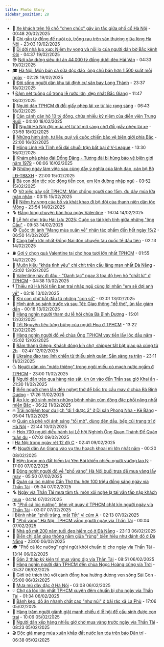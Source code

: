 ```yaml
---
title: Photo Story
sidebar_position: 28
---
```


<!-- dantri-photo-story:START -->
- 💪 [Xe khách trên 16 chỗ &quot;chen chúc&quot; gây ùn tắc giữa phố cổ Hà Nội](https://dantri.com.vn/xa-hoi/xe-khach-tren-16-cho-chen-chuc-gay-un-tac-giua-pho-co-ha-noi-20250219135830567.htm) - 00:48 20/02/2025
- 🧰 [Chi gần tỷ đồng để nuôi cá, trồng rau trên sân thượng giữa lòng Hà Nội](https://dantri.com.vn/doi-song/chi-gan-ty-dong-de-nuoi-ca-trong-rau-tren-san-thuong-giua-long-ha-noi-20250219100103580.htm) - 23:03 19/02/2025
- 🧰 [Di dời nhà lụp xụp: Niềm hy vọng và nỗi lo của người dân bờ Bắc kênh Đôi](https://dantri.com.vn/xa-hoi/di-doi-nha-lup-xup-niem-hy-vong-va-noi-lo-cua-nguoi-dan-bo-bac-kenh-doi-20250219000124315.htm) - 04:37 19/02/2025
- 😎 [Nơi xây dựng siêu dự án 44.000 tỷ đồng dưới đèo Hải Vân](https://dantri.com.vn/bat-dong-san/noi-xay-dung-sieu-du-an-44000-ty-dong-duoi-deo-hai-van-20250218230910898.htm) - 04:33 19/02/2025
- 🎓 [Hà Nội: Món bún cá sữa độc đáo, ông chủ bán hơn 1.500 suất mỗi ngày](https://dantri.com.vn/du-lich/ha-noi-mon-bun-ca-sua-doc-dao-ong-chu-ban-hon-1500-suat-moi-ngay-20250217161419100.htm) - 02:28 19/02/2025
- 🙉 [Đời sống người dân khu tái định cư sân bay Long Thành](https://dantri.com.vn/xa-hoi/doi-song-nguoi-dan-khu-tai-dinh-cu-san-bay-long-thanh-20250218105721562.htm) - 23:37 18/02/2025
- 🕴 [Đậm nét tuồng cổ trong lễ rước lớn, đẹp nhất Bắc Giang](https://dantri.com.vn/xa-hoi/dam-net-tuong-co-trong-le-ruoc-lon-dep-nhat-bac-giang-20250218163601891.htm) - 11:47 18/02/2025
- 🚀 [Người dân TPHCM đi đổi giấy phép lái xe từ lúc rạng sáng](https://dantri.com.vn/xa-hoi/nguoi-dan-tphcm-di-doi-giay-phep-lai-xe-tu-luc-rang-sang-20250218123043870.htm) - 06:43 18/02/2025
- 🧰 [Cận cảnh căn hộ 10 tỷ đồng, chứa nhiều kỷ niệm của diễn viên Trung Ruồi](https://dantri.com.vn/giai-tri/can-canh-can-ho-10-ty-dong-chua-nhieu-ky-niem-cua-dien-vien-trung-ruoi-20250217235650787.htm) - 04:40 18/02/2025
- 🧑‍💻 [Người Hà Nội đội mưa rét từ tờ mờ sáng chờ đổi giấy phép lái xe](https://dantri.com.vn/xa-hoi/nguoi-ha-noi-doi-mua-ret-tu-to-mo-sang-cho-doi-giay-phep-lai-xe-20250218104140194.htm) - 03:59 18/02/2025
- 🐎 [Những hình ảnh, tư liệu quý về cuộc chiến bảo vệ biên giới phía Bắc](https://dantri.com.vn/xa-hoi/nhung-hinh-anh-tu-lieu-quy-ve-cuoc-chien-bao-ve-bien-gioi-phia-bac-20250216175342151.htm) - 22:00 16/02/2025
- 💄 [Hồng Lĩnh Hà Tĩnh nối dài chuỗi trận bất bại ở V-League](https://dantri.com.vn/the-thao/hong-linh-ha-tinh-noi-dai-chuoi-tran-bat-bai-o-v-league-20250216205921067.htm) - 13:30 16/02/2025
- 🎃 [Khám phá pháo đài Đồng Đăng - Tượng đài bi hùng bảo vệ biên giới năm 1979](https://dantri.com.vn/xa-hoi/kham-pha-phao-dai-dong-dang-tuong-dai-bi-hung-bao-ve-bien-gioi-nam-1979-20250216000212260.htm) - 06:06 16/02/2025
- 🎬 [Những ngày làm việc sau cùng đầy ý nghĩa của lãnh đạo, cán bộ Bộ LĐ-TB&amp;XH](https://dantri.com.vn/lao-dong-viec-lam/nhung-ngay-lam-viec-sau-cung-day-y-nghia-cua-lanh-dao-can-bo-bo-ld-tbxh-20250215162516963.htm) - 22:00 15/02/2025
- 🧠 [Bà con dân tộc xúc động tiễn con, em lên đường nhập ngũ](https://dantri.com.vn/xa-hoi/ba-con-dan-toc-xuc-dong-tien-con-em-len-duong-nhap-ngu-20250215103137505.htm) - 03:52 15/02/2025
- 🐵 [Vở xiếc gây sốt TPHCM: Màn chồng người cao 15m, đu dây múa lửa mãn nhãn](https://dantri.com.vn/giai-tri/vo-xiec-gay-sot-tphcm-man-chong-nguoi-cao-15m-du-day-mua-lua-man-nhan-20250215081627531.htm) - 03:15 15/02/2025
- 👨‍🏫 [Niềm hy vọng của bố và khát khao đi bộ đội của thanh niên dân tộc Mông](https://dantri.com.vn/xa-hoi/niem-hy-vong-cua-bo-va-khat-khao-di-bo-doi-cua-thanh-nien-dan-toc-mong-20250214230929016.htm) - 23:54 14/02/2025
- 🪜 [Đắng lòng chuyện bán hoa ngày Valentine](https://dantri.com.vn/an-sinh/dang-long-chuyen-ban-hoa-ngay-valentine-20250214214241945.htm) - 16:04 14/02/2025
- 🤡 [Lễ hội chọi trâu Hải Lựu 2025: Cuộc so tài kịch tính giữa những &quot;ông Cầu&quot;](https://dantri.com.vn/xa-hoi/le-hoi-choi-trau-hai-luu-2025-cuoc-so-tai-kich-tinh-giua-nhung-ong-cau-20250214150434053.htm) - 09:53 14/02/2025
- 🐵 [Cuộc thi ảnh &quot;Mang mùa xuân về&quot; nhận tác phẩm đến hết ngày 15/2](https://dantri.com.vn/tet-2025/cuoc-thi-anh-mang-mua-xuan-ve-nhan-tac-pham-den-het-ngay-152-20250214134939708.htm) - 06:50 14/02/2025
- 🌈 [Cảng biển lớn nhất Đồng Nai đón chuyến tàu quốc tế đầu tiên](https://dantri.com.vn/xa-hoi/cang-bien-lon-nhat-dong-nai-don-chuyen-tau-quoc-te-dau-tien-20250214022550541.htm) - 02:13 14/02/2025
- ⛽️ [Gợi ý chọn quà Valentine tại chợ hoa tươi lớn nhất TPHCM](https://dantri.com.vn/doi-song/goi-y-chon-qua-valentine-tai-cho-hoa-tuoi-lon-nhat-tphcm-20250214012320216.htm) - 01:55 14/02/2025
- 🔭 [Muôn kiểu &quot;khóa tình yêu&quot; chi chít trên cầu lãng mạn nhất Đà Nẵng](https://dantri.com.vn/du-lich/muon-kieu-khoa-tinh-yeu-chi-chit-tren-cau-lang-man-nhat-da-nang-20250212203012109.htm) - 23:02 13/02/2025
- 🧰 [Valentine này đi đâu - &quot;Oanh tạc&quot; ngay 3 tọa độ hẹn hò &quot;chất lừ&quot; ở TPHCM](https://dantri.com.vn/doi-song/valentine-nay-di-dau-oanh-tac-ngay-3-toa-do-hen-ho-chat-lu-o-tphcm-20250213103521341.htm) - 04:38 13/02/2025
- 🕴 [Thiếu nữ Hà Nội tiễn bạn trai nhập ngũ cùng lời nhắn &quot;em sẽ đợi anh về&quot;](https://dantri.com.vn/xa-hoi/thieu-nu-ha-noi-tien-ban-trai-nhap-ngu-cung-loi-nhan-em-se-doi-anh-ve-20250213100455906.htm) - 03:18 13/02/2025
- 🦆 [Khi con chữ bắt đầu từ những &quot;con số&quot;](https://dantri.com.vn/ban-doc/khi-con-chu-bat-dau-tu-nhung-con-so-20241225213236031.htm) - 02:01 13/02/2025
- 🦣 [Hình ảnh so sánh trước và sau Tết: Giao thông &quot;dễ thở&quot;, ùn tắc giảm dần](https://dantri.com.vn/xa-hoi/hinh-anh-so-sanh-truoc-va-sau-tet-giao-thong-de-tho-un-tac-giam-dan-20250211234302412.htm) - 00:18 13/02/2025
- 📝 [Hàng nghìn người tham dự lễ hội chùa Bà Bình Dương](https://dantri.com.vn/du-lich/hang-nghin-nguoi-tham-du-le-hoi-chua-ba-binh-duong-20250212212658452.htm) - 15:01 12/02/2025
- 🗽 [Tết Nguyên tiêu tưng bừng của người Hoa ở TPHCM](https://dantri.com.vn/doi-song/tet-nguyen-tieu-tung-bung-cua-nguoi-hoa-o-tphcm-20250212194611548.htm) - 13:22 12/02/2025
- 🦅 [Hàng nghìn người đổ về chùa Ông TPHCM vay tiền lấy lộc đầu năm](https://dantri.com.vn/doi-song/hang-nghin-nguoi-do-ve-chua-ong-tphcm-vay-tien-lay-loc-dau-nam-20250212005411671.htm) - 05:02 12/02/2025
- 🤠 [Rằm tháng Giêng: Khách đông kín chợ, shipper tất bật giao gà cúng từ 2h](https://dantri.com.vn/xa-hoi/ram-thang-gieng-khach-dong-kin-cho-shipper-tat-bat-giao-ga-cung-tu-2h-20250212093556366.htm) - 02:47 12/02/2025
- 🥸 [Ukraine đào tạo lính chiến từ thiếu sinh quân: Sẵn sàng ra trận](https://dantri.com.vn/the-gioi/ukraine-dao-tao-linh-chien-tu-thieu-sinh-quan-san-sang-ra-tran-20250211144755231.htm) - 23:11 11/02/2025
- 🌜 [Người dân xin &quot;nước thiêng&quot; trong ngôi miếu có mạch nước ngầm ở TPHCM](https://dantri.com.vn/doi-song/nguoi-dan-xin-nuoc-thieng-trong-ngoi-mieu-co-mach-nuoc-ngam-o-tphcm-20250211143950247.htm) - 23:00 11/02/2025
- 👺 [Người dân trèo qua hàng rào sắt, ùn ùn vào đền Trần sau giờ Khai ấn](https://dantri.com.vn/xa-hoi/nguoi-dan-treo-qua-hang-rao-sat-un-un-vao-den-tran-sau-gio-khai-an-20250212023248762.htm) - 21:30 11/02/2025
- 🌈 [Biển người chen lấn đến nghẹt thở để bốc tro cầu may ở chùa Bà Bình Dương](https://dantri.com.vn/xa-hoi/bien-nguoi-chen-lan-den-nghet-tho-de-boc-tro-cau-may-o-chua-ba-binh-duong-20250211230026710.htm) - 17:26 11/02/2025
- 👹 [Áp lực giữ sinh mệnh những bệnh nhân cúm đông đặc phổi nặng nhất miền Bắc](https://dantri.com.vn/suc-khoe/ap-luc-giu-sinh-menh-nhung-benh-nhan-cum-dong-dac-phoi-nang-nhat-mien-bac-20250211124531847.htm) - 06:22 11/02/2025
- 🔥 [Trải nghiệm tour du lịch &quot;đi 1 được 3&quot; ở Di sản Phong Nha - Kẻ Bàng](https://dantri.com.vn/du-lich/trai-nghiem-tour-du-lich-di-1-duoc-3-o-di-san-phong-nha-ke-bang-20250208172047767.htm) - 05:04 11/02/2025
- 🤓 [Quán cà phê với ánh sáng &quot;tối mờ&quot;, dùng đèn dầu, bếp củi trang trí ở Hà Nội](https://dantri.com.vn/du-lich/quan-ca-phe-voi-anh-sang-toi-mo-dung-den-dau-bep-cui-trang-tri-o-ha-noi-20250203234011836.htm) - 22:44 10/02/2025
- 🔥 [Hơn 700 người diễu hành tại Lễ hội Nghinh Ông Quan Thánh Đế Quân tuần du](https://dantri.com.vn/doi-song/hon-700-nguoi-dieu-hanh-tai-le-hoi-nghinh-ong-quan-thanh-de-quan-tuan-du-20250209133107189.htm) - 07:02 09/02/2025
- 🕯 [Hà Nội trong ngày rét 12 độ C](https://dantri.com.vn/xa-hoi/ha-noi-trong-ngay-ret-12-do-c-20250209092359182.htm) - 02:41 09/02/2025
- 🌏 [Người dân An Giang vào vụ thu hoạch khoai mì lớn nhất năm](https://dantri.com.vn/xa-hoi/nguoi-dan-an-giang-vao-vu-thu-hoach-khoai-mi-lon-nhat-nam-20250207164305308.htm) - 00:20 08/02/2025
- 🎃 [Hiện trạng mỏ đất hiếm tại Yên Bái khiến nhiều người vướng lao lý](https://dantri.com.vn/xa-hoi/hien-trang-mo-dat-hiem-tai-yen-bai-khien-nhieu-nguoi-vuong-lao-ly-20250207221814573.htm) - 17:00 07/02/2025
- 🐎 [Đông nghịt người đổ về &quot;phố vàng&quot; Hà Nội buổi trưa để mua vàng lấy may](https://dantri.com.vn/kinh-doanh/dong-nghit-nguoi-do-ve-pho-vang-ha-noi-buoi-trua-de-mua-vang-lay-may-20250207121625571.htm) - 05:50 07/02/2025
- 👺 [Quán cá lóc nướng Cần Thơ thu hơn 100 triệu đồng sáng ngày vía Thần Tài](https://dantri.com.vn/kinh-doanh/quan-ca-loc-nuong-can-tho-thu-hon-100-trieu-dong-sang-ngay-via-than-tai-20250207095623250.htm) - 05:34 07/02/2025
- 🪜 [Ngày vía Thần Tài mưa tầm tã, món xôi nghe lạ tai vẫn tấp nập khách mua](https://dantri.com.vn/lao-dong-viec-lam/ngay-via-than-tai-mua-tam-ta-mon-xoi-nghe-la-tai-van-tap-nap-khach-mua-20250207105933966.htm) - 04:14 07/02/2025
- ⚗️ [&quot;Phố cá lóc nướng&quot;, tiệm vịt quay ở TPHCM chật kín người ngày vía Thần Tài](https://dantri.com.vn/kinh-doanh/pho-ca-loc-nuong-tiem-vit-quay-o-tphcm-chat-kin-nguoi-ngay-via-than-tai-20250207065749001.htm) - 03:07 07/02/2025
- 🕯 [Bệnh nhân &quot;phổi trắng, mất Tết&quot; vì cúm A](https://dantri.com.vn/suc-khoe/benh-nhan-phoi-trang-mat-tet-vi-cum-a-20250206172530495.htm) - 02:13 07/02/2025
- 📝 [&quot;Phố vàng&quot; Hà Nội, TPHCM vắng người ngày vía Thần Tài](https://dantri.com.vn/kinh-doanh/pho-vang-ha-noi-tphcm-vang-nguoi-ngay-via-than-tai-20250207050426255.htm) - 00:04 07/02/2025
- 🌊 [Nhà gỗ mít 200 năm tuổi đẹp hiếm có ở Đà Nẵng](https://dantri.com.vn/doi-song/nha-go-mit-200-nam-tuoi-dep-hiem-co-o-da-nang-20250204210132834.htm) - 23:13 06/02/2025
- 🌈 [Biển chỉ dẫn giao thông nằm giữa &quot;rừng&quot; biển hiệu như đánh đố ở Đà Nẵng](https://dantri.com.vn/xa-hoi/bien-chi-dan-giao-thong-nam-giua-rung-bien-hieu-nhu-danh-do-o-da-nang-20250206170128411.htm) - 23:00 06/02/2025
- 🎓 [&quot;Phố cá lóc nướng&quot; nghi ngút khói chuẩn bị cho ngày vía Thần Tài](https://dantri.com.vn/xa-hoi/pho-ca-loc-nuong-nghi-ngut-khoi-chuan-bi-cho-ngay-via-than-tai-20250206181228951.htm) - 13:14 06/02/2025
- 💪 [Gần 2 thập kỷ kiên trì mua vàng dịp vía Thần Tài](https://dantri.com.vn/kinh-doanh/gan-2-thap-ky-kien-tri-mua-vang-dip-via-than-tai-20250206155139698.htm) - 08:51 06/02/2025
- 💃 [Hàng nghìn người dân TPHCM đến chùa Ngọc Hoàng cúng vía Trời](https://dantri.com.vn/xa-hoi/hang-nghin-nguoi-dan-tphcm-den-chua-ngoc-hoang-cung-via-troi-20250206120833913.htm) - 05:37 06/02/2025
- 🧰 [Giới trẻ thích thú với cánh đồng hoa hướng dương ven sông Sài Gòn](https://dantri.com.vn/du-lich/gioi-tre-thich-thu-voi-canh-dong-hoa-huong-duong-ven-song-sai-gon-20250205160719070.htm) - 05:00 06/02/2025
- 🤠 [Mưa mù dày đặc ở Hà Nội](https://dantri.com.vn/xa-hoi/mua-mu-day-dac-o-ha-noi-20250206095532329.htm) - 03:08 06/02/2025
- 💡 [Chợ cá lóc lớn nhất TPHCM xuyên đêm chuẩn bị cho ngày vía Thần Tài](https://dantri.com.vn/xa-hoi/cho-ca-loc-lon-nhat-tphcm-xuyen-dem-chuan-bi-cho-ngay-via-than-tai-20250206061337719.htm) - 01:34 06/02/2025
- 🌝 [Bánh kẹo, đồ ăn nhanh chất cao &quot;như núi&quot; ở bãi rác xã La Phù](https://dantri.com.vn/xa-hoi/banh-keo-do-an-nhanh-chat-cao-nhu-nui-o-bai-rac-xa-la-phu-20250205221929791.htm) - 17:06 05/02/2025
- 🦄 [Hàng trăm người giành giật manh chiếu ở lễ hội để cầu sinh được con trai](https://dantri.com.vn/xa-hoi/hang-tram-nguoi-gianh-giat-manh-chieu-o-le-hoi-de-cau-sinh-duoc-con-trai-20250205160028542.htm) - 10:06 05/02/2025
- 🐻 [Người dân xếp hàng nhiều giờ chờ mua vàng trước ngày vía Thần Tài](https://dantri.com.vn/kinh-doanh/nguoi-dan-xep-hang-nhieu-gio-cho-mua-vang-truoc-ngay-via-than-tai-20250205135156535.htm) - 08:23 05/02/2025
- 🎬 [Độc giả mang mùa xuân khắp đất nước lan tỏa trên báo Dân trí](https://dantri.com.vn/tet-2025/doc-gia-mang-mua-xuan-khap-dat-nuoc-lan-toa-tren-bao-dan-tri-20250205133630219.htm) - 06:38 05/02/2025<!-- dantri-photo-story:END -->
